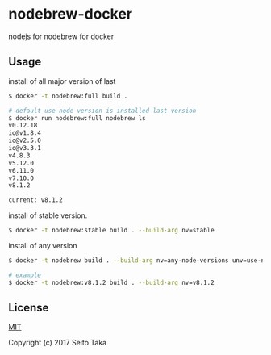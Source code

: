 nodebrew-docker
===============

nodejs for nodebrew for docker

## Usage

install of all major version of last
```bash
$ docker -t nodebrew:full build .

# default use node version is installed last version
$ docker run nodebrew:full nodebrew ls
v0.12.18
io@v1.8.4
io@v2.5.0
io@v3.3.1
v4.8.3
v5.12.0
v6.11.0
v7.10.0
v8.1.2

current: v8.1.2
```

install of stable version.
```bash
$ docker -t nodebrew:stable build . --build-arg nv=stable
```

install of any version
```bash
$ docker -t nodebrew build . --build-arg nv=any-node-versions unv=use-node-version

# example
$ docker -t nodebrew:v8.1.2 build . --build-arg nv=v8.1.2
```

## License

[MIT](http://opensource.org/licenses/MIT)

Copyright (c) 2017 Seito Taka



